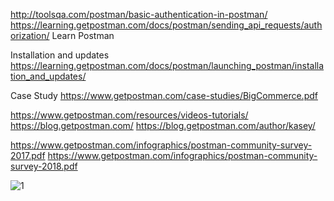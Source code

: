 http://toolsqa.com/postman/basic-authentication-in-postman/
https://learning.getpostman.com/docs/postman/sending_api_requests/authorization/
Learn Postman

Installation and updates
https://learning.getpostman.com/docs/postman/launching_postman/installation_and_updates/


Case Study
https://www.getpostman.com/case-studies/BigCommerce.pdf

https://www.getpostman.com/resources/videos-tutorials/
https://blog.getpostman.com/
https://blog.getpostman.com/author/kasey/

https://www.getpostman.com/infographics/postman-community-survey-2017.pdf
https://www.getpostman.com/infographics/postman-community-survey-2018.pdf

![1](http://20tvni1sjxyh352kld2lslvc.wpengine.netdna-cdn.com/wp-content/uploads/sites/1/nggallery/postman/thumbs/thumbs_Authentication-vs-Authorization-1.png)
